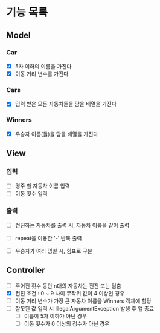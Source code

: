 # 기능 목록

## Model
### Car
- [x] 5자 이하의 이름을 가진다
- [x] 이동 거리 변수를 가진다

### Cars
- [x] 입력 받은 모든 자동차들을 담을 배열을 가진다

### Winners
- [x] 우승자 이름(들)을 담을 배열을 가진다

## View
### 입력
- [ ] 경주 할 자동차 이름 입력
- [ ] 이동 횟수 입력

### 출력
- [ ] 전진하는 자동차를 출력 시, 자동차 이름을 같이 출력
- [ ] repeat을 이용한 '-' 반복 출력
- [ ] 우승자가 여러 명일 시, 쉼표로 구분


## Controller
- [ ] 주어진 횟수 동안 n대의 자동차는 전진 또는 멈춤
- [x] 전진 조건 : 0 ~ 9 사이 무작위 값이 4 이상인 경우
- [ ] 이동 거리 변수가 가장 큰 자동차 이름을 Winners 객체에 할당
- [ ] 잘못된 값 입력 시 IllegalArgumentException 발생 후 앱 종료
  - [ ] 이름이 5자 이하가 아닌 경우
  - [ ] 이동 횟수가 0 이상의 정수가 아닌 경우